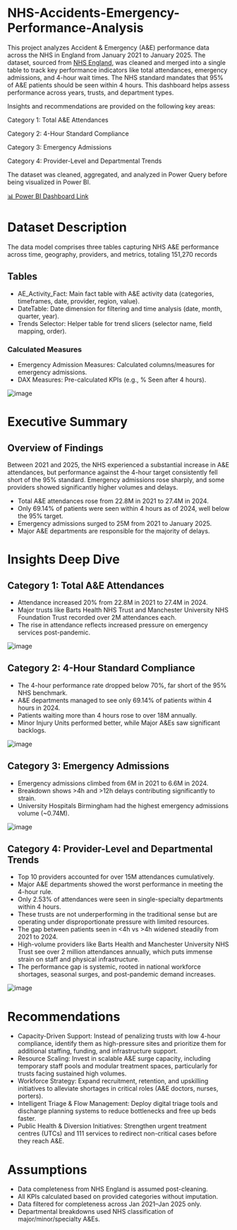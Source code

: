 # NHS-Accidents-Emergency-Performance-Analysis
This project analyzes Accident & Emergency (A&E) performance data across the NHS in England from January 2021 to January 2025. The dataset, sourced from [NHS England](https://www.england.nhs.uk/statistics/statistical-work-areas/ae-waiting-times-and-activity/), was cleaned and merged into a single table to track key performance indicators like total attendances, emergency admissions, and 4-hour wait times. The NHS standard mandates that 95% of A&E patients should be seen within 4 hours. This dashboard helps assess performance across years, trusts, and department types.

Insights and recommendations are provided on the following key areas:

Category 1: Total A&E Attendances

Category 2: 4-Hour Standard Compliance

Category 3: Emergency Admissions

Category 4: Provider-Level and Departmental Trends

The dataset was cleaned, aggregated, and analyzed in Power Query before being visualized in Power BI.

[📊 Power BI Dashboard Link](https://app.powerbi.com/view?r=eyJrIjoiM2RlN2U5NjctOTM3Yi00NDZhLThlNDMtMmRkNGM1N2Y5ZTY3IiwidCI6IjM0YzAxYWRhLTc5MDItNGQ2My04MjgyLThkYzRiZjhmNTUxZCJ9)

# Dataset Description
The data model comprises three tables capturing NHS A&E performance across time, geography, providers, and metrics, totaling 151,270 records

## Tables
* AE_Activity_Fact: Main fact table with A&E activity data (categories, timeframes, date, provider, region, value).
* DateTable: Date dimension for filtering and time analysis (date, month, quarter, year).
* Trends Selector: Helper table for trend slicers (selector name, field mapping, order).
  
### Calculated Measures
* Emergency Admission Measures: Calculated columns/measures for emergency admissions.
* DAX Measures: Pre-calculated KPIs (e.g., % Seen after 4 hours).
  
![image](https://github.com/user-attachments/assets/b2450f01-f074-4e75-a70e-275de9d03bd4)

# Executive Summary
## Overview of Findings
Between 2021 and 2025, the NHS experienced a substantial increase in A&E attendances, but performance against the 4-hour target consistently fell short of the 95% standard. Emergency admissions rose sharply, and some providers showed significantly higher volumes and delays.

* Total A&E attendances rose from 22.8M in 2021 to 27.4M in 2024.
* Only 69.14% of patients were seen within 4 hours as of 2024, well below the 95% target.
* Emergency admissions surged to 25M from 2021 to January 2025.
* Major A&E departments are responsible for the majority of delays.
# Insights Deep Dive
## Category 1: Total A&E Attendances
* Attendance increased 20% from 22.8M in 2021 to 27.4M in 2024.
* Major trusts like Barts Health NHS Trust and Manchester University NHS Foundation Trust recorded over 2M attendances each.
* The rise in attendance reflects increased pressure on emergency services post-pandemic.

![image](https://github.com/user-attachments/assets/d780664f-0fbf-4ed9-b703-98c52e71ff5a)

## Category 2: 4-Hour Standard Compliance
* The 4-hour performance rate dropped below 70%, far short of the 95% NHS benchmark.
* A&E departments managed to see only 69.14% of patients within 4 hours in 2024.
* Patients waiting more than 4 hours rose to over 18M annually.
* Minor Injury Units performed better, while Major A&Es saw significant backlogs.

![image](https://github.com/user-attachments/assets/d72c7c2f-f368-43f4-bdaa-d0199444ff3d)

## Category 3: Emergency Admissions
* Emergency admissions climbed from 6M in 2021 to 6.6M in 2024.
* Breakdown shows >4h and >12h delays contributing significantly to strain.
* University Hospitals Birmingham had the highest emergency admissions volume (~0.74M).

![image](https://github.com/user-attachments/assets/818cd3e8-d327-4d71-b4c8-e1a4122a7161)

## Category 4: Provider-Level and Departmental Trends
* Top 10 providers accounted for over 15M attendances cumulatively.
* Major A&E departments showed the worst performance in meeting the 4-hour rule.
* Only 2.53% of attendances were seen in single-specialty departments within 4 hours.
* These trusts are not underperforming in the traditional sense but are operating under disproportionate pressure with limited resources.
* The gap between patients seen in <4h vs >4h widened steadily from 2021 to 2024.
* High-volume providers like Barts Health and Manchester University NHS Trust see over 2 million attendances annually, which puts immense strain on staff and physical infrastructure.
* The performance gap is systemic, rooted in national workforce shortages, seasonal surges, and post-pandemic demand increases.

![image](https://github.com/user-attachments/assets/9b4caa6e-9735-4407-9907-88cf56ec0a52)

# Recommendations
* Capacity-Driven Support: Instead of penalizing trusts with low 4-hour compliance, identify them as high-pressure sites and prioritize them for additional staffing, funding, and infrastructure support.
* Resource Scaling: Invest in scalable A&E surge capacity, including temporary staff pools and modular treatment spaces, particularly for trusts facing sustained high volumes.
* Workforce Strategy: Expand recruitment, retention, and upskilling initiatives to alleviate shortages in critical roles (A&E doctors, nurses, porters).
* Intelligent Triage & Flow Management: Deploy digital triage tools and discharge planning systems to reduce bottlenecks and free up beds faster.
* Public Health & Diversion Initiatives: Strengthen urgent treatment centres (UTCs) and 111 services to redirect non-critical cases before they reach A&E.

# Assumptions
* Data completeness from NHS England is assumed post-cleaning.
* All KPIs calculated based on provided categories without imputation.
* Data filtered for completeness across Jan 2021–Jan 2025 only.
* Departmental breakdowns used NHS classification of major/minor/specialty A&Es.


